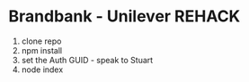 # Brandbank - Unilever REHACK

1. clone repo
2. npm install
3. set the Auth GUID - speak to Stuart
4. node index